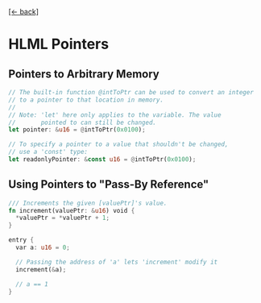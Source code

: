 [[← back]](./README.md)

# HLML Pointers

## Pointers to Arbitrary Memory
```rust
// The built-in function @intToPtr can be used to convert an integer
// to a pointer to that location in memory.
//
// Note: 'let' here only applies to the variable. The value
//       pointed to can still be changed.
let pointer: &u16 = @intToPtr(0x0100);

// To specify a pointer to a value that shouldn't be changed,
// use a 'const' type:
let readonlyPointer: &const u16 = @intToPtr(0x0100);
```

## Using Pointers to "Pass-By Reference"
```rust
/// Increments the given [valuePtr]'s value.
fn increment(valuePtr: &u16) void {
  *valuePtr = *valuePtr + 1;
}

entry {
  var a: u16 = 0;

  // Passing the address of 'a' lets 'increment' modify it
  increment(&a);

  // a == 1
}
```